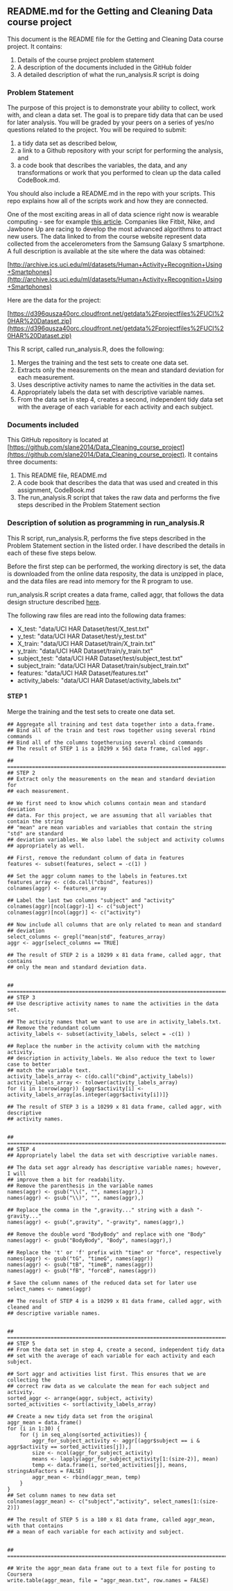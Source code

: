 ## README.md for the Getting and Cleaning Data course project

This document is the README file for the Getting and Cleaning Data course project. It 
contains:
<ol><li>Details of the course project problem statement</li>
<li>A description of the documents included in the GitHub folder</li>
<li>A detailed description of what the run_analysis.R script is doing</li>
</ol>

### Problem Statement

The purpose of this project is to demonstrate your ability to collect, work with, and 
clean a data set. The goal is to prepare tidy data that can be used for later analysis. 
You will be graded by your peers on a series of yes/no questions related to the project. 
You will be required to submit:
<ol><li>a tidy data set as described below,</li>
<li>a link to a Github repository with your script for performing the analysis, and </li>
<li>a code book that describes the variables, the data, and any transformations or work that you performed to 
clean up the data called CodeBook.md. </li></ol>
You should also include a README.md in the repo 
with your scripts. This repo explains how all of the scripts work and how they are 
connected. 

One of the most exciting areas in all of data science right now is wearable 
computing - see for example [this article](http://www.insideactivitytracking.com/data-science-activity-tracking-and-the-battle-for-the-worlds-top-sports-brand/). 
Companies like Fitbit, Nike, and Jawbone Up 
are racing to develop the most advanced algorithms to attract new users. The data linked 
to from the course website represent data collected from the accelerometers from the 
Samsung Galaxy S smartphone. A full description is available at the site where the data 
was obtained: 

[http://archive.ics.uci.edu/ml/datasets/Human+Activity+Recognition+Using+Smartphones](http://archive.ics.uci.edu/ml/datasets/Human+Activity+Recognition+Using+Smartphones) 

Here are the data for the project: 

[https://d396qusza40orc.cloudfront.net/getdata%2Fprojectfiles%2FUCI%20HAR%20Dataset.zip](https://d396qusza40orc.cloudfront.net/getdata%2Fprojectfiles%2FUCI%20HAR%20Dataset.zip)
 
This R script, called run_analysis.R, does the following:
<ol><li>Merges the training and the test sets to create one data set.</li>
<li>Extracts only the measurements on the mean and standard deviation for each measurement. </li>
<li>Uses descriptive activity names to name the activities in the data set.</li>
<li>Appropriately labels the data set with descriptive variable names. </li>
<li>From the data set in step 4, creates a second, independent tidy data set with the 
   average of each variable for each activity and each subject.</li>
</ol>

### Documents included

This GitHub repository is located at [https://github.com/slane2014/Data_Cleaning_course_project](https://github.com/slane2014/Data_Cleaning_course_project).
It contains three documents:
<ol><li>This README file, README.md</li>
<li>A code book that describes the data that was used and created in this assignment, CodeBook.md</li>
<li>The run_analysis.R script that takes the raw data and performs the five steps described in
the Problem Statement section</li>
</ol>

### Description of solution as programming in run_analysis.R

This R script, run_analysis.R, performs the five steps described in the Problem Statement
section in the listed order. I have described the details in each of these five steps 
below.

Before the first step can be performed, the working directory is set, the data is 
downloaded from the online data resposity, the data is unzipped in place, and the data
files are read into memory for the R program to use.

run_analysis.R script creates a data frame, called aggr, that follows the data design
structure described [here](https://class.coursera.org/getdata-009/forum/thread?thread_id=58#comment-369).
        
The following raw files are read into the following data frames:         
* X_test: "data/UCI HAR Dataset/test/X_test.txt"
* y_test: "data/UCI HAR Dataset/test/y_test.txt"
* X_train: "data/UCI HAR Dataset/train/X_train.txt"
* y_train: "data/UCI HAR Dataset/train/y_train.txt"
* subject_test: "data/UCI HAR Dataset/test/subject_test.txt"
* subject_train: "data/UCI HAR Dataset/train/subject_train.txt"
* features: "data/UCI HAR Dataset/features.txt"
* activity_labels: "data/UCI HAR Dataset/activity_labels.txt"
  
#### STEP 1
Merge the training and the test sets to create one data set.
    
    ## Aggregate all training and test data together into a data.frame.
    ## Bind all of the train and test rows together using several rbind commands
    ## Bind all of the columns togetherusing several cbind commands
    ## The result of STEP 1 is a 10299 x 563 data frame, called aggr.

    ## =================================================================================
    ## STEP 2
    ## Extract only the measurements on the mean and standard deviation for 
    ## each measurement.
    
    ## We first need to know which columns contain mean and standard deviation
    ## data. For this project, we are assuming that all variables that contain the string
    ## "mean" are mean variables and variables that contain the string "std" are standard
    ## deviation variables. We also label the subject and activity columns 
    ## appropriately as well.
    
    ## First, remove the redundant column of data in features
    features <- subset(features, select = -c(1) )
       
    ## Set the aggr column names to the labels in features.txt    
    features_array <- c(do.call("cbind", features))
    colnames(aggr) <- features_array
    
    ## Label the last two columns "subject" and "activity"
    colnames(aggr)[ncol(aggr)-1] <- c("subject")   
    colnames(aggr)[ncol(aggr)] <- c("activity")

    ## Now include all columns that are only related to mean and standard 
    ## deviation
    select_columns <- grepl("mean|std", features_array)
    aggr <- aggr[select_columns == TRUE]
    
    ## The result of STEP 2 is a 10299 x 81 data frame, called aggr, that contains
    ## only the mean and standard deviation data.
    
    
    ## ================================================================================   
    ## STEP 3
    ## Use descriptive activity names to name the activities in the data set. 
    
    ## The activity names that we want to use are in activity_labels.txt.
    ## Remove the redundant column
    activity_labels <- subset(activity_labels, select = -c(1) )
    
    ## Replace the number in the activity column with the matching activity. 
    ## description in activity_labels. We also reduce the text to lower case to better
    ## match the variable text.
    activity_labels_array <- c(do.call("cbind",activity_labels)) 
    activity_labels_array <- tolower(activity_labels_array)
    for (i in 1:nrow(aggr)) {aggr$activity[i] <- activity_labels_array[as.integer(aggr$activity[i])]}
 
    ## The result of STEP 3 is a 10299 x 81 data frame, called aggr, with descriptive 
    ## activity names.
    
    
    ## ================================================================================   
    ## STEP 4
    ## Appropriately label the data set with descriptive variable names.  
    
    ## The data set aggr already has descriptive variable names; however, I will
    ## improve them a bit for readability.
    ## Remove the parenthesis in the variable names
    names(aggr) <- gsub("\\(", "", names(aggr),)    
    names(aggr) <- gsub("\\)", "", names(aggr),)
    
    ## Replace the comma in the ",gravity..." string with a dash "-gravity..." 
    names(aggr) <- gsub(",gravity", "-gravity", names(aggr),)
    
    ## Remove the double word "BodyBody" and replace with one "Body" 
    names(aggr) <- gsub("BodyBody", "Body", names(aggr),)
    
    ## Replace the 't' or 'f' prefix with "time" or "force", respectively 
    names(aggr) <- gsub("tG", "timeG", names(aggr))    
    names(aggr) <- gsub("tB", "timeB", names(aggr))
    names(aggr) <- gsub("fB", "forceB", names(aggr))
    
    # Save the column names of the reduced data set for later use
    select_names <- names(aggr)
    
    ## The result of STEP 4 is a 10299 x 81 data frame, called aggr, with cleaned and
    ## descriptive variable names.     
    
       
    ## ================================================================================   
    ## STEP 5
    ## From the data set in step 4, create a second, independent tidy data 
    ## set with the average of each variable for each activity and each subject.
    
    ## Sort aggr and activities list first. This ensures that we are collecting the 
    ## correct raw data as we calculate the mean for each subject and activity.
    sorted_aggr <- arrange(aggr, subject, activity)
    sorted_activities <- sort(activity_labels_array)
    
    ## Create a new tidy data set from the original
    aggr_mean = data.frame()
    for (i in 1:30) {
        for (j in seq_along(sorted_activities)) {
            aggr_for_subject_activity <- aggr[(aggr$subject == i & aggr$activity == sorted_activities[j]),]
            size <- ncol(aggr_for_subject_activity)
            means <- lapply(aggr_for_subject_activity[1:(size-2)], mean)
            temp <- data.frame(i, sorted_activities[j], means, stringsAsFactors = FALSE)
            aggr_mean <- rbind(aggr_mean, temp)
        }
    }
    ## Set column names to new data set
    colnames(aggr_mean) <- c("subject","activity", select_names[1:(size-2)])
    
    ## The result of STEP 5 is a 180 x 81 data frame, called aggr_mean, with that contains
    ## a mean of each variable for each activity and subject.


    ## ================================================================================   

    ## Write the aggr_mean data frame out to a text file for posting to Coursera
    write.table(aggr_mean, file = "aggr_mean.txt", row.names = FALSE) 



